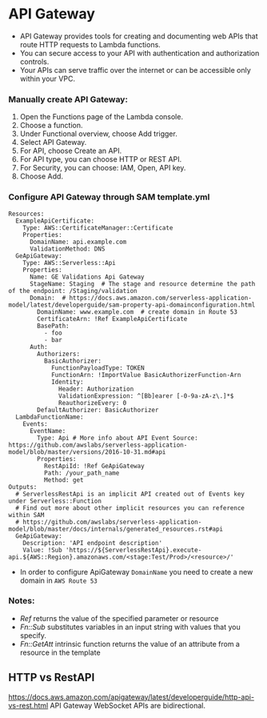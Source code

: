 # API Gateway
 - API Gateway provides tools for creating and documenting web APIs that route HTTP requests to Lambda functions. 
 - You can secure access to your API with authentication and authorization controls. 
 - Your APIs can serve traffic over the internet or can be accessible only within your VPC.

### Manually create API Gateway:
1. Open the Functions page of the Lambda console.
2. Choose a function.
3. Under Functional overview, choose Add trigger.
4. Select API Gateway.
5. For API, choose Create an API.
6. For API type, you can choose HTTP or REST API. 
7. For Security, you can choose: IAM, Open, API key. 
8. Choose Add.

### Configure API Gateway through SAM template.yml
```
Resources:
  ExampleApiCertificate:
    Type: AWS::CertificateManager::Certificate
    Properties:
      DomainName: api.example.com
      ValidationMethod: DNS
  GeApiGateway:
    Type: AWS::Serverless::Api
    Properties:
      Name: GE Validations Api Gateway
      StageName: Staging  # The stage and resource determine the path of the endpoint: /Staging/validation
      Domain:  # https://docs.aws.amazon.com/serverless-application-model/latest/developerguide/sam-property-api-domainconfiguration.html
        DomainName: www.example.com  # create domain in Route 53
        CertificateArn: !Ref ExampleApiCertificate
        BasePath:
          - foo
          - bar
      Auth:
        Authorizers:
          BasicAuthorizer:
            FunctionPayloadType: TOKEN
            FunctionArn: !ImportValue BasicAuthorizerFunction-Arn
            Identity:
              Header: Authorization
              ValidationExpression: ^[Bb]earer [-0-9a-zA-z\.]*$
              ReauthorizeEvery: 0
        DefaultAuthorizer: BasicAuthorizer
  LambdaFunctionName:
    Events:
      EventName:
        Type: Api # More info about API Event Source: https://github.com/awslabs/serverless-application-model/blob/master/versions/2016-10-31.md#api
        Properties:
          RestApiId: !Ref GeApiGateway
          Path: /your_path_name
          Method: get
Outputs:
  # ServerlessRestApi is an implicit API created out of Events key under Serverless::Function
  # Find out more about other implicit resources you can reference within SAM
  # https://github.com/awslabs/serverless-application-model/blob/master/docs/internals/generated_resources.rst#api
  GeApiGateway:
    Description: 'API endpoint description'
    Value: !Sub 'https://${ServerlessRestApi}.execute-api.${AWS::Region}.amazonaws.com/<stage:Test/Prod>/<resource>/'
```
- In order to configure ApiGateway `DomainName` you need to create a new domain in `AWS Route 53`

### Notes:
- _Ref_ returns the value of the specified parameter or resource
- _Fn::Sub_ substitutes variables in an input string with values that you specify.
- _Fn::GetAtt_ intrinsic function returns the value of an attribute from a resource in the template


## HTTP vs RestAPI
https://docs.aws.amazon.com/apigateway/latest/developerguide/http-api-vs-rest.html
API Gateway WebSocket APIs are bidirectional.